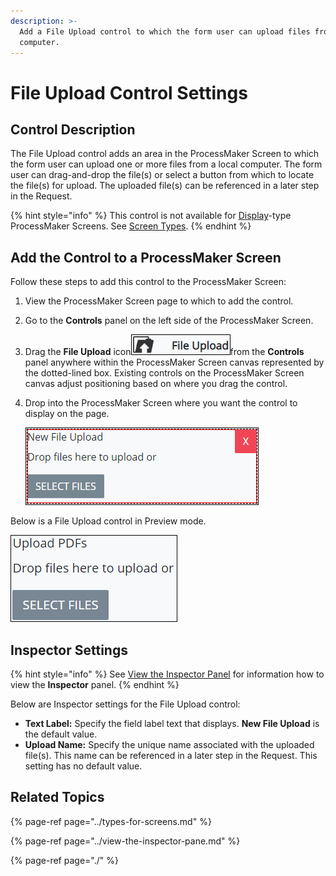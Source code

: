 ```yaml
---
description: >-
  Add a File Upload control to which the form user can upload files from a local
  computer.
---
```


# File Upload Control Settings

## Control Description

The File Upload control adds an area in the ProcessMaker Screen to which the form user can upload one or more files from a local computer. The form user can drag-and-drop the file\(s\) or select a button from which to locate the file\(s\) for upload. The uploaded file\(s\) can be referenced in a later step in the Request.

{% hint style="info" %}
This control is not available for [Display](../types-for-screens.md#display)-type ProcessMaker Screens. See [Screen Types](../types-for-screens.md).
{% endhint %}

## Add the Control to a ProcessMaker Screen <a id="add-the-control-to-a-processmaker-screen"></a>

Follow these steps to add this control to the ProcessMaker Screen:

1. View the ProcessMaker Screen page to which to add the control.
2. Go to the **Controls** panel on the left side of the ProcessMaker Screen.
3. Drag the **File Upload** icon![](../../../../.gitbook/assets/file-upload-control-screens-builder-processes.png)from the **Controls** panel anywhere within the ProcessMaker Screen canvas represented by the dotted-lined box. Existing controls on the ProcessMaker Screen canvas adjust positioning based on where you drag the control.
4. Drop into the ProcessMaker Screen where you want the control to display on the page.  

   ![](../../../../.gitbook/assets/file-upload-control-placed-screens-builder-processes.png)

Below is a File Upload control in Preview mode.

![File Upload Control in Preview mode](../../../../.gitbook/assets/file-upload-control-preview-screens-builder-processes.png)

## Inspector Settings <a id="inspector-settings"></a>

{% hint style="info" %}
See [View the Inspector Panel](../view-the-inspector-pane.md) for information how to view the **Inspector** panel.
{% endhint %}

Below are Inspector settings for the File Upload control:

* **Text Label:** Specify the field label text that displays. **New File Upload** is the default value.
* **Upload Name:** Specify the unique name associated with the uploaded file\(s\). This name can be referenced in a later step in the Request. This setting has no default value.

## Related Topics <a id="related-topics"></a>

{% page-ref page="../types-for-screens.md" %}

{% page-ref page="../view-the-inspector-pane.md" %}

{% page-ref page="./" %}


